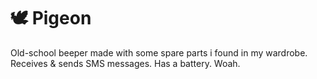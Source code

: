 # 🕊 Pigeon
Old-school beeper made with some spare parts i found in my wardrobe. Receives & sends SMS messages. Has a battery. Woah.